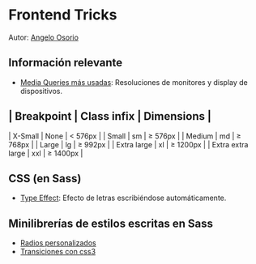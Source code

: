 # Frontend Tricks
Autor: [Angelo Osorio](https://twitter.com/Engel_PAIN)

## Información relevante
* [Media Queries más usadas](./datos/resoluciones.md): Resoluciones de monitores y display de dispositivos.


|     Breakpoint    | Class infix | Dimensions |
------------------------------------------------
| X-Small           |     None    |  <  576px  |
| Small             |     sm      |  ≥  576px  |
| Medium            |     md      |  ≥  768px  |
| Large             |     lg      |  ≥  992px  |
| Extra large       |     xl      |  ≥ 1200px  |
| Extra extra large |     xxl     |  ≥ 1400px  |


## CSS (en Sass)
* [Type Effect](./typeeffect/readme.md): Efecto de letras escribiéndose automáticamente.

## Minilibrerías de estilos escritas en Sass
   * [Radios personalizados](./radios/radios.md)
   * [Transiciones con css3](./transition/README.md)
